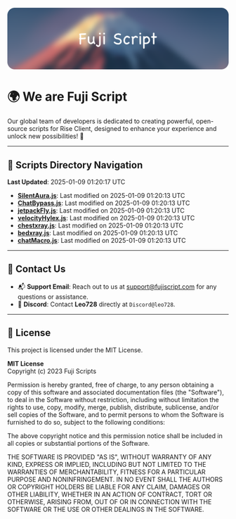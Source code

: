 ![Banner](.github/b.webp)

# 🌍 **We are Fuji Script**

Our global team of developers is dedicated to creating powerful, open-source scripts for Rise Client, designed to enhance your experience and unlock new possibilities! 🌟

---
<!-- SCRIPTS_NAVIGATION_START -->
## 📂 **Scripts Directory Navigation**

**Last Updated**: 2025-01-09 01:20:17 UTC

- **[SilentAura.js](scripts/SilentAura.js)**: Last modified on 2025-01-09 01:20:13 UTC
- **[ChatBypass.js](scripts/ChatBypass.js)**: Last modified on 2025-01-09 01:20:13 UTC
- **[jetpackFly.js](scripts/jetpackFly.js)**: Last modified on 2025-01-09 01:20:13 UTC
- **[velocityHylex.js](scripts/velocityHylex.js)**: Last modified on 2025-01-09 01:20:13 UTC
- **[chestxray.js](scripts/chestxray.js)**: Last modified on 2025-01-09 01:20:13 UTC
- **[bedxray.js](scripts/bedxray.js)**: Last modified on 2025-01-09 01:20:13 UTC
- **[chatMacro.js](scripts/chatMacro.js)**: Last modified on 2025-01-09 01:20:13 UTC

<!-- SCRIPTS_NAVIGATION_END -->

---

## 💬 **Contact Us**  
- 📬 **Support Email**: Reach out to us at [support@fujiscript.com](mailto:support@fujiscript.com) for any questions or assistance.  
- 💬 **Discord**: Contact **Leo728** directly at `Discord@leo728`.

---

## 📜 **License**

This project is licensed under the MIT License.  

**MIT License**  
Copyright (c) 2023 Fuji Scripts  

Permission is hereby granted, free of charge, to any person obtaining a copy of this software and associated documentation files (the "Software"), to deal in the Software without restriction, including without limitation the rights to use, copy, modify, merge, publish, distribute, sublicense, and/or sell copies of the Software, and to permit persons to whom the Software is furnished to do so, subject to the following conditions:  

The above copyright notice and this permission notice shall be included in all copies or substantial portions of the Software.  

THE SOFTWARE IS PROVIDED "AS IS", WITHOUT WARRANTY OF ANY KIND, EXPRESS OR IMPLIED, INCLUDING BUT NOT LIMITED TO THE WARRANTIES OF MERCHANTABILITY, FITNESS FOR A PARTICULAR PURPOSE AND NONINFRINGEMENT. IN NO EVENT SHALL THE AUTHORS OR COPYRIGHT HOLDERS BE LIABLE FOR ANY CLAIM, DAMAGES OR OTHER LIABILITY, WHETHER IN AN ACTION OF CONTRACT, TORT OR OTHERWISE, ARISING FROM, OUT OF OR IN CONNECTION WITH THE SOFTWARE OR THE USE OR OTHER DEALINGS IN THE SOFTWARE.  
